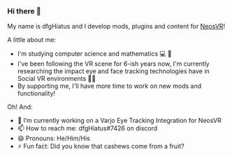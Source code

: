 ### Hi there 👋

My name is dfgHiatus and I develop mods, plugins and content for [NeosVR](https://neos.com/)!

A little about me:
- I'm studying computer science and mathematics 💻 📝 
- I've been following the VR scene for 6-ish years now, I'm currently researching the impact eye and face tracking technologies have in Social VR environments 👀👄 
- By supporting me, I'll have more time to work on new mods and functionality!

Oh! And:
- 🔭 I’m currently working on a Varjo Eye Tracking Integration for NeosVR
- 📫 How to reach me: dfgHiatus#7426 on discord
- 😄 Pronouns: He/Him/His
- ⚡ Fun fact: Did you know that cashews come from a fruit?

<!--
**dfgHiatus/dfgHiatus** is a ✨ _special_ ✨ repository because its `README.md` (this file) appears on your GitHub profile.

Here are some ideas to get you started:

- 🔭 I’m currently working on ...
- 🌱 I’m currently learning ...
- 👯 I’m looking to collaborate on ...
- 🤔 I’m looking for help with ...
- 💬 Ask me about ...
- 📫 How to reach me: ...
- 😄 Pronouns: He/Him/His
- ⚡ Fun fact: ...
-->


